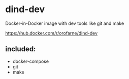 # dind-dev
Docker-in-Docker image with dev tools like git and make

https://hub.docker.com/r/orofarne/dind-dev

## included:

- docker-compose
- git
- make
